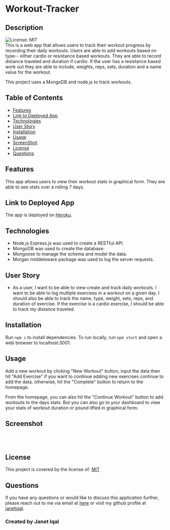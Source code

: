 # Workout-Tracker </br>
  
## Description 
![License: MIT](https://img.shields.io/badge/License-MIT-green.svg) </br>
This is a web app that allows users to track their workout progress by recording their daily workouts. Users are able to add workouts based on type-- either cardio or resistance based workouts. They are able to record distance traveled and duration if cardio. If the user has a resistance based work out they are able to include, weights, reps, sets, duration and a name value for the workout. 

This project uses a MongoDB and node.js to track workouts. 


## Table of Contents
- [Features](#features)
- [Link to Deployed App](#link-to-deployed-app)
- [Technologies](#technologies)
- [User Story](#user-story)
- [Installation](#installation)
- [Usage](#usage)
- [ScreenShot](#screenshot)
- [License](#license)
- [Questions](#questions)

## Features 
This app allows users to view their workout stats in graphical form. They are able to see stats over a rolling 7 days. 

## Link to Deployed App
The app is deployed on [Heroku]().

## Technologies
- Node.js Express.js was used to create a RESTful API.
- MongoDB was used to create the database.
- Mongoose to manage the schema and model the data.
- Morgan middeleware package was used to log the server requests.

## User Story

* As a user, I want to be able to view create and track daily workouts. I want to be able to log multiple exercises in a workout on a given day. I should also be able to track the name, type, weight, sets, reps, and duration of exercise. If the exercise is a cardio exercise, I should be able to track my distance traveled.

## Installation
Run `npm i` to install dependencies.
To run locally, run `npm start` and open a web browser to localhost:3001.

## Usage
Add a new workout by clicking "New Workout" button, input the data then hit "Add Exercise" if you want to continue adding new exercises continue to add the data, otherwise, hit the "Complete" button to return to the homepage. 

From the homepage, you can also hit the "Continue Workout" button to add workouts to the days stats. But you can also go to your dashboard to view your stats of workout duration or pound lifted in graphical form.
## Screenshot

<br><br>



## License 
  This project is covered by the license of: [MIT](https://opensource.org/licenses/MIT)

## Questions
  If you have any questions or would like to discuss this application further, please reach out to me via email at [here](mailto:j.iqal35@gmail.com) or visit my github profile at [janetiqal](http://www.github.com/janetiqal).

### Created by Janet Iqal